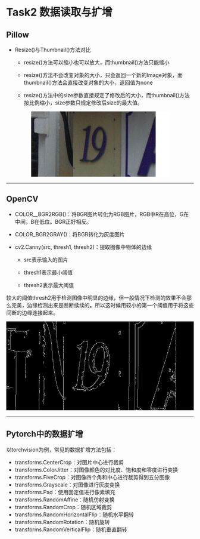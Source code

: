 # Task2 数据读取与扩增

## Pillow
- Resize()与Thumbnail()方法对比

    - resize()方法可以缩小也可以放大，而thumbnail()方法只能缩小

    - resize()方法不会改变对象的大小，只会返回一个新的Image对象，而thumbnail()方法会直接改变对象的大小，返回值为none

    - resize()方法中的size参数直接规定了修改后的大小，而thumbnail()方法按比例缩小，size参数只规定修改后size的最大值。

<div align='center'>
    <img src='img/thumbnail.jpg' />
</div>

---

## OpenCV

- COLOR__BGR2RGB()：将BGR图片转化为RGB图片，RGB中R在高位，G在中间，B在低位。BGR正好相反。

- COLOR_BGR2GRAY()：将BGR转化为灰度图片

- cv2.Canny(src, thresh1, thresh2)：提取图像中物体的边缘

    - src表示输入的图片

    - thresh1表示最小阈值

    - thresh2表示最大阈值

较大的阈值thresh2用于检测图像中明显的边缘，但一般情况下检测的效果不会那么完美，边缘检测出来是断断续续的。所以这时候用较小的第一个阈值用于将这些间断的边缘连接起来。

<div align='center'>
    <img src='img/test.jpg' />
</div>

---

## Pytorch中的数据扩增

以torchvision为例，常见的数据扩增方法包括：

- transforms.CenterCrop：对图片中心进行裁剪      
- transforms.ColorJitter：对图像颜色的对比度、饱和度和零度进行变换      
- transforms.FiveCrop：对图像四个角和中心进行裁剪得到五分图像     
- transforms.Grayscale：对图像进行灰度变换    
- transforms.Pad：使用固定值进行像素填充     
- transforms.RandomAffine：随机仿射变换    
- transforms.RandomCrop：随机区域裁剪     
- transforms.RandomHorizontalFlip：随机水平翻转     
- transforms.RandomRotation：随机旋转     
- transforms.RandomVerticalFlip：随机垂直翻转   

    